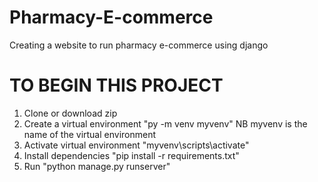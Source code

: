# Pharmacy-E-commerce
Creating a website to run pharmacy e-commerce using django


TO BEGIN THIS PROJECT
=====================
1. Clone or download zip
2. Create a virtual environment "py -m venv myvenv" NB myvenv is the name of the virtual environment
3. Activate virtual environment "myvenv\scripts\activate"
4. Install dependencies "pip install -r requirements.txt"
5. Run "python manage.py runserver"
